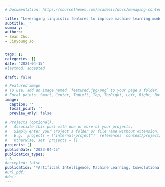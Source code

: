 ```yaml
---
# Documentation: https://sourcethemes.com/academic/docs/managing-content/

title: "Leveraging linguistic features to improve machine learning models for detecting ChatGPT usage on exams"
subtitle: ''
summary: ''
authors:
- Sean Choi
- Jinyoung Jo


tags: []
categories: []
date: "2024-04-15"
#lastmod: accepted

draft: false

# Featured image
# To use, add an image named `featured.jpg/png` to your page's folder.
# Focal points: Smart, Center, TopLeft, Top, TopRight, Left, Right, BottomLeft, Bottom, BottomRight.
image:
  caption: ''
  focal_point: ''
  preview_only: false

# Projects (optional).
#   Associate this post with one or more of your projects.
#   Simply enter your project's folder or file name without extension.
#   E.g. `projects = ["internal-project"]` references `content/project/deep-learning/index.md`.
#   Otherwise, set `projects = []`.
projects: []
publishDate: "2023-04-15"
publication_types:
- 6
#accepted: false
publication: '*Artificial Intelligence, Machine Learning, Convolutional Neural Networks and Large Language Models*'
#url_pdf:
#doi: 
---
```

